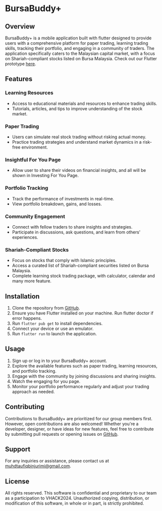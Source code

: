 # BursaBuddy+

## Overview

BursaBuddy+ is a mobile application built with flutter designed to provide users with a comprehensive platform for paper trading, learning trading skills, tracking their portfolio, and engaging in a community of traders. The application specifically caters to the Malaysian capital market, with a focus on Shariah-compliant stocks listed on Bursa Malaysia. Check out our Flutter prototype [here](https://bursa-buddy-plus.vercel.app).

## Features

### Learning Resources
- Access to educational materials and resources to enhance trading skills.
- Tutorials, articles, and tips to improve understanding of the stock market.

### Paper Trading
- Users can simulate real stock trading without risking actual money.
- Practice trading strategies and understand market dynamics in a risk-free environment.

### Insightful For You Page
- Allow user to share their videos on financial insights, and all will be shown in Investing For You Page.

### Portfolio Tracking
- Track the performance of investments in real-time.
- View portfolio breakdown, gains, and losses.

### Community Engagement
- Connect with fellow traders to share insights and strategies.
- Participate in discussions, ask questions, and learn from others' experiences.

### Shariah-Compliant Stocks
- Focus on stocks that comply with Islamic principles.
- Access a curated list of Shariah-compliant securities listed on Bursa Malaysia.
- Complete learning stock trading package, with calculator, calendar and many more feature.

## Installation

1. Clone the repository from [GitHub](https://github.com/taufiqqq/bursabuddy).
2. Ensure you have Flutter installed on your machine. Run flutter doctor if error happens.
3. Run `flutter pub get` to install dependencies.
4. Connect your device or use an emulator.
5. Run `flutter run` to launch the application.

## Usage

1. Sign up or log in to your BursaBuddy+ account.
2. Explore the available features such as paper trading, learning resources, and portfolio tracking.
3. Engage with the community by joining discussions and sharing insights.
4. Watch the engaging for you page.
5. Monitor your portfolio performance regularly and adjust your trading approach as needed.

## Contributing

Contributions to BursaBuddy+ are prioritized for our group members first. However, open contributions are also welcomed! Whether you're a developer, designer, or have ideas for new features, feel free to contribute by submitting pull requests or opening issues on [GitHub](https://github.com/taufiqqq/bursabuddy).

## Support

For any inquiries or assistance, please contact us at muhdtaufiqbinjurimi@gmail.com.

## License

All rights reserved. This software is confidential and proprietary to our team as a participation to VHACK2024. Unauthorized copying, distribution, or modification of this software, in whole or in part, is strictly prohibited.
